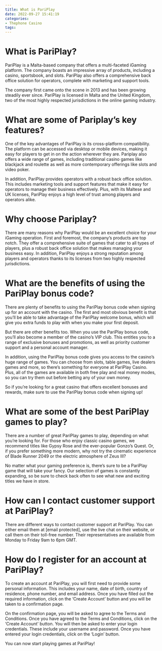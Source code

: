 ```yaml
---
title: What is PariPlay
date: 2022-09-27 15:41:19
categories:
- Thephone Casino
tags:
---
```



#  What is PariPlay?

PariPlay is a Malta-based company that offers a multi-faceted iGaming platform. The company boasts an impressive array of products, including a casino, sportsbook, and slots. PariPlay also offers a comprehensive back office solution for operators, complete with marketing and support tools.

The company first came onto the scene in 2013 and has been growing steadily ever since. PariPlay is licensed in Malta and the United Kingdom, two of the most highly respected jurisdictions in the online gaming industry.

# What are some of Pariplay’s key features?

One of the key advantages of PariPlay is its cross-platform compatibility. The platform can be accessed via desktop or mobile devices, making it easy for players to get in on the action wherever they are. Pariplay also offers a wide range of games, including traditional casino games like blackjack and roulette as well as more contemporary offerings like slots and video poker.

In addition, PariPlay provides operators with a robust back office solution. This includes marketing tools and support features that make it easy for operators to manage their business effectively. Plus, with its Maltese and UK licenses, PariPlay enjoys a high level of trust among players and operators alike.

# Why choose Pariplay?

There are many reasons why PariPlay would be an excellent choice for your iGaming operation. First and foremost, the company’s products are top notch. They offer a comprehensive suite of games that cater to all types of players, plus a robust back office solution that makes managing your business easy. In addition, PariPlay enjoys a strong reputation among players and operators thanks to its licenses from two highly respected jurisdictions.

#  What are the benefits of using the PariPlay bonus code?

There are plenty of benefits to using the PariPlay bonus code when signing up for an account with the casino. The first and most obvious benefit is that you’ll be able to take advantage of the PariPlay welcome bonus, which will give you extra funds to play with when you make your first deposit.

But there are other benefits too. When you use the PariPlay bonus code, you’ll also become a member of the casino’s VIP club. This entitles you to a range of exclusive bonuses and promotions, as well as priority customer support and a personal account manager.

In addition, using the PariPlay bonus code gives you access to the casino’s huge range of games. You can choose from slots, table games, live dealers games and more, so there’s something for everyone at PariPlay Casino. Plus, all of the games are available in both free play and real money modes, so you can try them out before betting any of your own money.

So if you’re looking for a great casino that offers excellent bonuses and rewards, make sure to use the PariPlay bonus code when signing up!

#  What are some of the best PariPlay games to play?

There are a number of great PariPlay games to play, depending on what you’re looking for. For those who enjoy classic casino games, we recommend titles like Gypsy Rose and the ever-popular Gonzo’s Quest. Or, if you prefer something more modern, why not try the cinematic experience of Blade Runner 2049 or the electric atmosphere of Zeus III?

No matter what your gaming preference is, there’s sure to be a PariPlay game that will take your fancy. Our selection of games is constantly expanding, so be sure to check back often to see what new and exciting titles we have in store.

#  How can I contact customer support at PariPlay?

There are different ways to contact customer support at PariPlay. You can either email them at [email protected], use the live chat on their website, or call them on their toll-free number. Their representatives are available from Monday to Friday 9am to 6pm GMT.

#  How do I register for an account at PariPlay?

To create an account at PariPlay, you will first need to provide some personal information. This includes your name, date of birth, country of residence, phone number, and email address. Once you have filled out the required information, click on the ‘Create Account’ button and you will be taken to a confirmation page.

On the confirmation page, you will be asked to agree to the Terms and Conditions. Once you have agreed to the Terms and Conditions, click on the ‘Create Account’ button. You will then be asked to enter your login credentials. These include your username and password. Once you have entered your login credentials, click on the ‘Login’ button.

You can now start playing games at PariPlay!
